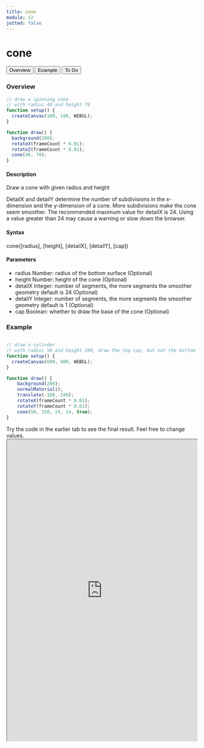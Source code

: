 ```yaml
---
title: cone
module: 12
jotted: false
---
```


# cone

<div class="tab">
  <button class="tablinks active" onclick="openTab(event, 'Overview')">Overview</button>
  <button class="tablinks" onclick="openTab(event, 'example')">Example</button>  
  <button class="tablinks" onclick="openTab(event, 'todo')">To Do</button>  
</div>

<div id="Overview" class="tabcontent" style="display:block"  >
<div class="tabhtml" markdown="1">

### Overview

```js
// draw a spinning cone
// with radius 40 and height 70
function setup() {
  createCanvas(100, 100, WEBGL);
}

function draw() {
  background(200);
  rotateX(frameCount * 0.01);
  rotateZ(frameCount * 0.01);
  cone(40, 70);
}
```

#### Description

Draw a cone with given radius and height

DetailX and detailY determine the number of subdivisions in the x-dimension and the y-dimension of a cone. More subdivisions make the cone seem smoother. The recommended maximum value for detailX is 24. Using a value greater than 24 may cause a warning or slow down the browser.

#### Syntax

cone([radius], [height], [detailX], [detailY], [cap])

#### Parameters

* radius Number: radius of the bottom surface (Optional)
* height Number: height of the cone (Optional)
* detailX Integer: number of segments, the more segments the smoother geometry default is 24 (Optional)
* detailY Integer: number of segments, the more segments the smoother geometry default is 1 (Optional)
* cap Boolean: whether to draw the base of the cone (Optional)

</div>
</div>

<div id="example" class="tabcontent" style="display:block"  >
<div class="tabhtml" markdown="1">

### Example

```js

// draw a cylinder
// with radius 50 and height 100, draw the top cap, but not the bottom cap
function setup() {
  createCanvas(600, 800, WEBGL);
}

function draw() {
    background(200);
    normalMaterial();
    translate(-100,-100);
    rotateX(frameCount * 0.01);
    rotateY(frameCount * 0.01);
    cone(50, 150, 24, 24, true);
}
```

</div>
</div>

<div id="todo" class="tabcontent">
<div class="tabhtml" markdown="1">
Try the code in the earlier tab to see the final result. Feel free to change values. 

<iframe src="https://editor.p5js.org/michaelcassens/sketches/BbldJGbhG" width="100%" height="800px"></iframe>
</div>
</div>